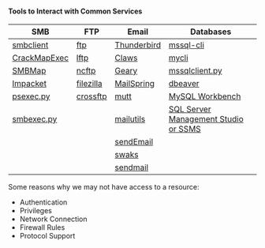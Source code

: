 #### Tools to Interact with Common Services
|**SMB**|**FTP**|**Email**|**Databases**|
|---|---|---|---|
|[smbclient](https://www.samba.org/samba/docs/current/man-html/smbclient.1.html)|[ftp](https://linux.die.net/man/1/ftp)|[Thunderbird](https://www.thunderbird.net/en-US/)|[mssql-cli](https://github.com/dbcli/mssql-cli)|
|[CrackMapExec](https://github.com/byt3bl33d3r/CrackMapExec)|[lftp](https://lftp.yar.ru/)|[Claws](https://www.claws-mail.org/)|[mycli](https://github.com/dbcli/mycli)|
|[SMBMap](https://github.com/ShawnDEvans/smbmap)|[ncftp](https://www.ncftp.com/)|[Geary](https://wiki.gnome.org/Apps/Geary)|[mssqlclient.py](https://github.com/SecureAuthCorp/impacket/blob/master/examples/mssqlclient.py)|
|[Impacket](https://github.com/SecureAuthCorp/impacket)|[filezilla](https://filezilla-project.org/)|[MailSpring](https://getmailspring.com/)|[dbeaver](https://github.com/dbeaver/dbeaver)|
|[psexec.py](https://github.com/SecureAuthCorp/impacket/blob/master/examples/psexec.py)|[crossftp](http://www.crossftp.com/)|[mutt](http://www.mutt.org/)|[MySQL Workbench](https://dev.mysql.com/downloads/workbench/)|
|[smbexec.py](https://github.com/SecureAuthCorp/impacket/blob/master/examples/smbexec.py)||[mailutils](https://mailutils.org/)|[SQL Server Management Studio or SSMS](https://docs.microsoft.com/en-us/sql/ssms/download-sql-server-management-studio-ssms)|
|||[sendEmail](https://github.com/mogaal/sendemail)||
|||[swaks](http://www.jetmore.org/john/code/swaks/)||
|||[sendmail](https://en.wikipedia.org/wiki/Sendmail)|

Some reasons why we may not have access to a resource:
- Authentication
- Privileges
- Network Connection
- Firewall Rules
- Protocol Support